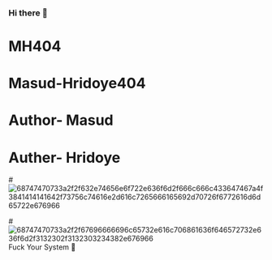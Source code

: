 ### Hi there 👋
# MH404
# Masud-Hridoye404
# Author- Masud
# Auther- Hridoye 
#![68747470733a2f2f632e74656e6f722e636f6d2f666c666c433647467a4f3841414141642f73756c74616e2d616c7265666165692d70726f6772616d6d65722e676966](https://github.com/Masud-Hridoye404/Masud-Hridoye404/assets/134224832/a55754bb-cb82-4543-a6e8-c1973c0cad57)

#![68747470733a2f2f67696666696c65732e616c706861636f646572732e636f6d2f3132302f3132303234382e676966](https://github.com/Masud-Hridoye404/Masud-Hridoye404/assets/134224832/5042976c-fd69-4059-8652-edfeeb206a1c) Fuck Your System 🖕


<!--
**Masud-Hridoye404/Masud-Hridoye404** is a ✨ _special_ ✨ repository because its `README.md` (this file) appears on your GitHub profile.

Here are some ideas to get you started:

- 🔭 I’m currently working on ...
- 🌱 I’m currently learning ...
- 👯 I’m looking to collaborate on ...
- 🤔 I’m looking for help with ...
- 💬 Ask me about ...
- 📫 How to reach me: ...
- 😄 Pronouns: ...
- ⚡ Fun fact: ...
-->
